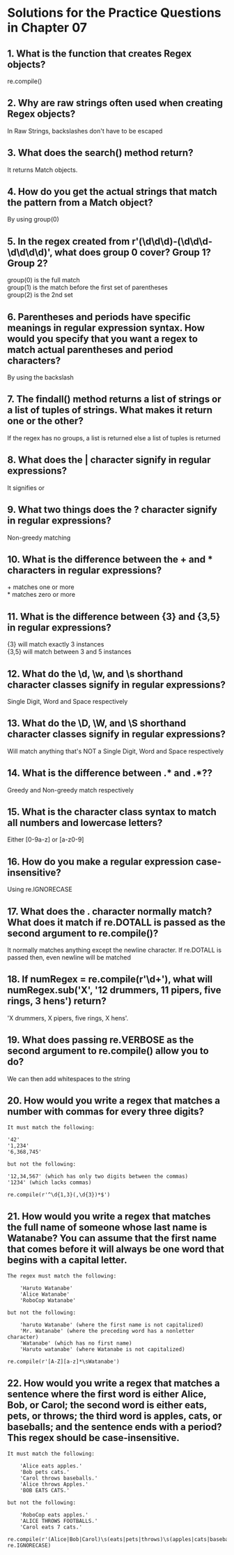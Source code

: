 # Solutions for the Practice Questions in Chapter 07

## 1. What is the function that creates Regex objects?
re.compile()
## 2. Why are raw strings often used when creating Regex objects?
In Raw Strings, backslashes don't have to be escaped
## 3. What does the search() method return?
It returns Match objects.
## 4. How do you get the actual strings that match the pattern from a Match object?
By using group(0)
## 5. In the regex created from r'(\d\d\d)-(\d\d\d-\d\d\d\d)', what does group 0 cover? Group 1? Group 2?
group(0) is the full match\
group(1) is the match before the first set of parentheses\
group(2) is the 2nd set
## 6. Parentheses and periods have specific meanings in regular expression syntax. How would you specify that you want a regex to match actual parentheses and period characters?
By using the backslash
## 7. The findall() method returns a list of strings or a list of tuples of strings. What makes it return one or the other?
If the regex has no groups, a list is returned else a list of tuples is returned
## 8. What does the | character signify in regular expressions?
It signifies or
## 9. What two things does the ? character signify in regular expressions?
Non-greedy matching
## 10. What is the difference between the + and * characters in regular expressions?
\+ matches one or more\
\* matches zero or more
## 11. What is the difference between {3} and {3,5} in regular expressions?
{3} will match exactly 3 instances\
{3,5} will match between 3 and 5 instances
## 12. What do the \d, \w, and \s shorthand character classes signify in regular expressions?
Single Digit, Word and Space respectively
## 13. What do the \D, \W, and \S shorthand character classes signify in regular expressions?
Will match anything that's NOT a Single Digit, Word and Space respectively
## 14. What is the difference between .* and .*??
Greedy and Non-greedy match respectively
## 15. What is the character class syntax to match all numbers and lowercase letters?
Either \[0-9a-z] or \[a-z0-9]
## 16. How do you make a regular expression case-insensitive?
Using re.IGNORECASE
## 17. What does the . character normally match? What does it match if re.DOTALL is passed as the second argument to re.compile()?
It normally matches anything except the newline character. If re.DOTALL is passed then, even newline will be matched
## 18. If numRegex = re.compile(r'\d+'), what will numRegex.sub('X', '12 drummers, 11 pipers, five rings, 3 hens') return?
'X drummers, X pipers, five rings, X hens'.
## 19. What does passing re.VERBOSE as the second argument to re.compile() allow you to do?
We can then add whitespaces to the string
## 20. How would you write a regex that matches a number with commas for every three digits?
```
It must match the following:

'42'
'1,234'
'6,368,745'

but not the following:

'12,34,567' (which has only two digits between the commas)
'1234' (which lacks commas)
```
```
re.compile(r'^\d{1,3}(,\d{3})*$')
```
## 21. How would you write a regex that matches the full name of someone whose last name is Watanabe? You can assume that the first name that comes before it will always be one word that begins with a capital letter.
```
The regex must match the following:

    'Haruto Watanabe'
    'Alice Watanabe'
    'RoboCop Watanabe'

but not the following:

    'haruto Watanabe' (where the first name is not capitalized)
    'Mr. Watanabe' (where the preceding word has a nonletter character)
    'Watanabe' (which has no first name)
    'Haruto watanabe' (where Watanabe is not capitalized)
```
```
re.compile(r'[A-Z][a-z]*\sWatanabe')
```
## 22. How would you write a regex that matches a sentence where the first word is either Alice, Bob, or Carol; the second word is either eats, pets, or throws; the third word is apples, cats, or baseballs; and the sentence ends with a period? This regex should be case-insensitive.
```
It must match the following:

    'Alice eats apples.'
    'Bob pets cats.'
    'Carol throws baseballs.'
    'Alice throws Apples.'
    'BOB EATS CATS.'

but not the following:

    'RoboCop eats apples.'
    'ALICE THROWS FOOTBALLS.'
    'Carol eats 7 cats.'
```
```
re.compile(r'(Alice|Bob|Carol)\s(eats|pets|throws)\s(apples|cats|baseballs)\.', re.IGNORECASE)
```